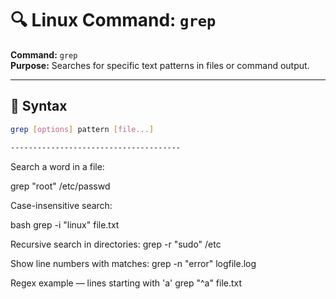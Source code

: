# 🔍 Linux Command: `grep`

**Command:** `grep`  
**Purpose:** Searches for specific text patterns in files or command output.

---

## 🔧 Syntax

```bash
grep [options] pattern [file...]

--------------------------------------

```
Search a word in a file:

grep "root" /etc/passwd

Case-insensitive search:

bash
grep -i "linux" file.txt

Recursive search in directories:
grep -r "sudo" /etc

Show line numbers with matches:
grep -n "error" logfile.log

Regex example — lines starting with 'a'
grep "^a" file.txt

